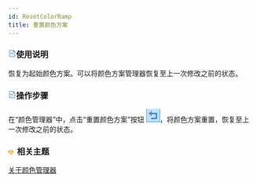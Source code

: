 ```yaml
---
id: ResetColorRamp
title: 重置颜色方案
---
```

### ![](../../img/read.gif)使用说明

恢复为起始颜色方案。可以将颜色方案管理器恢复至上一次修改之前的状态。

### ![](../../img/read.gif)操作步骤

在“颜色管理器”中，点击“重置颜色方案”按钮 ![](img/ResetColorRamp.png)，将颜色方案重置，恢复至上一次修改之前的状态。

### ![](../../img/seealso.png) 相关主题

 [关于颜色管理器](ColorRampManager)

